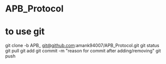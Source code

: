 # APB_Protocol
# to use git 
git clone -b APB_<username> git@github.com:amank94007/APB_Protocol.git
git status
git pull
git add <filename>
git commit -m "reason for commit after adding/removing"
git push


